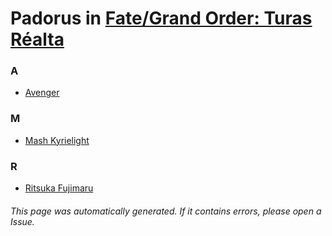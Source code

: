 # Padorus in [Fate/Grand Order: Turas Réalta](https://myanimelist.net/manga/108117/Fate_Grand_Order__Turas_Réalta)

### A
* [Avenger](https://github.com/shadow578/Project-Padoru/blob/master/table-of-contents/characters/Avenger.md)

### M
* [Mash Kyrielight](https://github.com/shadow578/Project-Padoru/blob/master/table-of-contents/characters/MashKyrielight.md)

### R
* [Ritsuka Fujimaru](https://github.com/shadow578/Project-Padoru/blob/master/table-of-contents/characters/RitsukaFujimaru.md)

###### This page was automatically generated. If it contains errors, please open a Issue.
